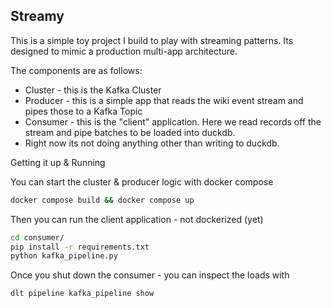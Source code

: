 ## Streamy
This is a simple toy project I build to play with streaming patterns. Its designed to mimic a production multi-app architecture. 

The components are as follows:
- Cluster - this is the Kafka Cluster
- Producer - this is a simple app that reads the wiki event stream and pipes those to a Kafka Topic
- Consumer - this is the "client" application. Here we read records off the stream and pipe batches to be loaded into duckdb. 
- Right now its not doing anything other than writing to duckdb. 

Getting it up & Running

You can start the cluster & producer logic with docker compose
```bash
docker compose build && docker compose up
```

Then you can run the client application - not dockerized (yet)

```bash
cd consumer/
pip install -r requirements.txt
python kafka_pipeline.py
```

Once you shut down the consumer - you can inspect the loads with

```bash
dlt pipeline kafka_pipeline show
```